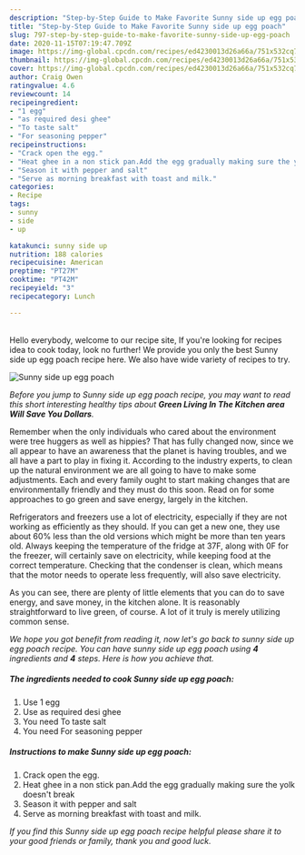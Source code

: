 ```yaml
---
description: "Step-by-Step Guide to Make Favorite Sunny side up egg poach"
title: "Step-by-Step Guide to Make Favorite Sunny side up egg poach"
slug: 797-step-by-step-guide-to-make-favorite-sunny-side-up-egg-poach
date: 2020-11-15T07:19:47.709Z
image: https://img-global.cpcdn.com/recipes/ed4230013d26a66a/751x532cq70/sunny-side-up-egg-poach-recipe-main-photo.jpg
thumbnail: https://img-global.cpcdn.com/recipes/ed4230013d26a66a/751x532cq70/sunny-side-up-egg-poach-recipe-main-photo.jpg
cover: https://img-global.cpcdn.com/recipes/ed4230013d26a66a/751x532cq70/sunny-side-up-egg-poach-recipe-main-photo.jpg
author: Craig Owen
ratingvalue: 4.6
reviewcount: 14
recipeingredient:
- "1 egg"
- "as required desi ghee"
- "To taste salt"
- "For seasoning pepper"
recipeinstructions:
- "Crack open the egg."
- "Heat ghee in a non stick pan.Add the egg gradually making sure the yolk doesn&#39;t break"
- "Season it with pepper and salt"
- "Serve as morning breakfast with toast and milk."
categories:
- Recipe
tags:
- sunny
- side
- up

katakunci: sunny side up 
nutrition: 188 calories
recipecuisine: American
preptime: "PT27M"
cooktime: "PT42M"
recipeyield: "3"
recipecategory: Lunch

---
```

<br>
Hello everybody, welcome to our recipe site, If you're looking for recipes idea to cook today, look no further! We provide you only the best Sunny side up egg poach recipe here. We also have wide variety of recipes to try.
<br>


![Sunny side up egg poach](https://img-global.cpcdn.com/recipes/ed4230013d26a66a/751x532cq70/sunny-side-up-egg-poach-recipe-main-photo.jpg)

<i>Before you jump to Sunny side up egg poach recipe, you may want to read this short interesting healthy tips about 
<strong>Green Living In The Kitchen area Will Save You Dollars</strong>.</i>
</br>

Remember when the only individuals who cared about the environment were tree huggers as well as hippies? That has fully changed now, since we all appear to have an awareness that the planet is having troubles, and we all have a part to play in fixing it. According to the industry experts, to clean up the natural environment we are all going to have to make some adjustments. Each and every family ought to start making changes that are environmentally friendly and they must do this soon. Read on for some approaches to go green and save energy, largely in the kitchen.

Refrigerators and freezers use a lot of electricity, especially if they are not working as efficiently as they should. If you can get a new one, they use about 60% less than the old versions which might be more than ten years old. Always keeping the temperature of the fridge at 37F, along with 0F for the freezer, will certainly save on electricity, while keeping food at the correct temperature. Checking that the condenser is clean, which means that the motor needs to operate less frequently, will also save electricity.

As you can see, there are plenty of little elements that you can do to save energy, and save money, in the kitchen alone. It is reasonably straightforward to live green, of course. A lot of it truly is merely utilizing common sense.


<i>We hope you got benefit from reading it, now let's go back to sunny side up egg poach recipe. You can have sunny side up egg poach using <strong>4</strong> ingredients and <strong>4</strong> steps. Here is how you achieve that.
</i>

##### The ingredients needed to cook Sunny side up egg poach:

1. Use 1 egg
1. Use as required desi ghee
1. You need To taste salt
1. You need For seasoning pepper


##### Instructions to make Sunny side up egg poach:

1. Crack open the egg.
1. Heat ghee in a non stick pan.Add the egg gradually making sure the yolk doesn&#39;t break
1. Season it with pepper and salt
1. Serve as morning breakfast with toast and milk.


<i>If you find this Sunny side up egg poach recipe helpful please share it to your good friends or family, thank you and good luck.</i>
